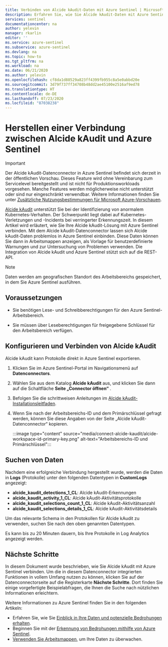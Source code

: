 ```yaml
---
title: Verbinden von Alcide kAudit-Daten mit Azure Sentinel | Microsoft-Dokumentation
description: Erfahren Sie, wie Sie Alcide kAudit-Daten mit Azure Sentinel verbinden.
services: sentinel
documentationcenter: na
author: yelevin
manager: rkarlin
editor: ''
ms.service: azure-sentinel
ms.subservice: azure-sentinel
ms.devlang: na
ms.topic: how-to
ms.tgt_pltfrm: na
ms.workload: na
ms.date: 06/21/2020
ms.author: yelevin
ms.openlocfilehash: cf8da1d88529a823ff4399fb955c8a5e0abbd20e
ms.sourcegitcommit: 3d79f737ff34708b48dd2ae45100e2516af9ed78
ms.translationtype: HT
ms.contentlocale: de-DE
ms.lasthandoff: 07/23/2020
ms.locfileid: "87038238"
---
```

# <a name="connect-your-alcide-kaudit-to-azure-sentinel"></a>Herstellen einer Verbindung zwischen Alcide kAudit und Azure Sentinel

> [!IMPORTANT]
> Der Alcide kAudit-Datenconnector in Azure Sentinel befindet sich derzeit in der öffentlichen Vorschau.
> Dieses Feature wird ohne Vereinbarung zum Servicelevel bereitgestellt und ist nicht für Produktionsworkloads vorgesehen. Manche Features werden möglicherweise nicht unterstützt oder sind nur eingeschränkt verwendbar. Weitere Informationen finden Sie unter [Zusätzliche Nutzungsbestimmungen für Microsoft Azure-Vorschauen](https://azure.microsoft.com/support/legal/preview-supplemental-terms/).

[Alcide kAudit](https://www.alcide.io/kaudit-K8s-forensics/) unterstützt Sie bei der Identifizierung von anormalem Kubernetes-Verhalten. Der Schwerpunkt liegt dabei auf Kubernetes-Verletzungen und -Incidents bei verringerter Erkennungszeit. In diesem Artikel wird erläutert, wie Sie Ihre Alcide kAudit-Lösung mit Azure Sentinel verbinden. Mit dem Alcide kAudit-Datenconnector lassen sich Alcide kAudit-Daten problemlos in Azure Sentinel einbinden. Diese Daten können Sie dann in Arbeitsmappen anzeigen, als Vorlage für benutzerdefinierte Warnungen und zur Untersuchung von Problemen verwenden. Die Integration von Alcide kAudit und Azure Sentinel stützt sich auf die REST-API.

> [!NOTE]
> Daten werden am geografischen Standort des Arbeitsbereichs gespeichert, in dem Sie Azure Sentinel ausführen.

## <a name="prerequisites"></a>Voraussetzungen

- Sie benötigen Lese- und Schreibberechtigungen für den Azure Sentinel-Arbeitsbereich.

- Sie müssen über Leseberechtigungen für freigegebene Schlüssel für den Arbeitsbereich verfügen.

## <a name="configure-and-connect-alcide-kaudit"></a>Konfigurieren und Verbinden von Alcide kAudit

Alcide kAudit kann Protokolle direkt in Azure Sentinel exportieren.

1. Klicken Sie im Azure Sentinel-Portal im Navigationsmenü auf **Datenconnectors**.

1. Wählen Sie aus dem Katalog **Alcide kAudit** aus, und klicken Sie dann auf die Schaltfläche **Seite „Connector öffnen“** .

1. Befolgen Sie die schrittweisen Anleitungen im [Alcide kAudit-Installationsleitfaden](https://get.alcide.io/hubfs/Azure%20Sentinel%20Integration%20with%20kAudit.pdf).

1. Wenn Sie nach der Arbeitsbereichs-ID und dem Primärschlüssel gefragt werden, können Sie diese Angaben von der Seite „Alcide kAudit-Datenconnector“ kopieren.

    :::image type="content" source="media/connect-alcide-kaudit/alcide-workspace-id-primary-key.png" alt-text="Arbeitsbereichs-ID und Primärschlüssel":::

## <a name="find-your-data"></a>Suchen von Daten

Nachdem eine erfolgreiche Verbindung hergestellt wurde, werden die Daten in **Logs** (Protokolle) unter den folgenden Datentypen in **CustomLogs** angezeigt:

- **alcide_kaudit_detections_1_CL**: Alcide kAudit-Erkennungen 
- **alcide_kaudit_activity_1_CL**: Alcide kAudit-Aktivitätsprotokolle
- **alcide_kaudit_selections_count_1_CL**: Alcide kAudit-Aktivitätsanzahl
- **alcide_kaudit_selections_details_1_CL**: Alcide kAudit-Aktivitätsdetails

Um das relevante Schema in den Protokollen für Alcide kAudit zu verwenden, suchen Sie nach den oben genannten Datentypen.

Es kann bis zu 20 Minuten dauern, bis Ihre Protokolle in Log Analytics angezeigt werden.

## <a name="next-steps"></a>Nächste Schritte

In diesem Dokument wurde beschrieben, wie Sie Alcide kAudit mit Azure Sentinel verbinden. Um die in diesem Datenconnector integrierten Funktionen in vollem Umfang nutzen zu können, klicken Sie auf der Datenconnectorseite auf die Registerkarte **Nächste Schritte**. Dort finden Sie einige vorgefertigte Beispielabfragen, die Ihnen die Suche nach nützlichen Informationen erleichtern.

Weitere Informationen zu Azure Sentinel finden Sie in den folgenden Artikeln:

- Erfahren Sie, wie Sie [Einblick in Ihre Daten und potenzielle Bedrohungen erhalten](quickstart-get-visibility.md).
- Beginnen Sie mit der [Erkennung von Bedrohungen mithilfe von Azure Sentinel](tutorial-detect-threats-built-in.md).
- [Verwenden Sie Arbeitsmappen](tutorial-monitor-your-data.md), um Ihre Daten zu überwachen.

